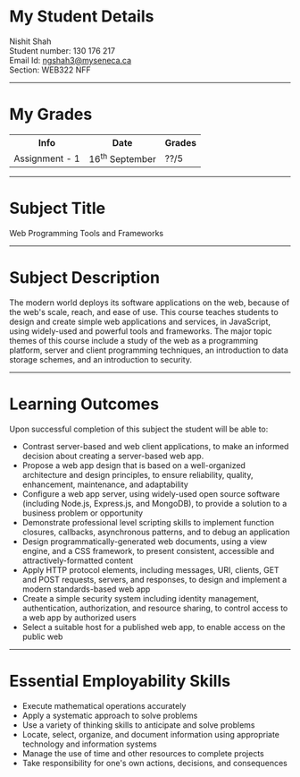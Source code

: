# My Student Details
Nishit Shah<br>
Student number: 130 176 217<br>
Email Id: ngshah3@myseneca.ca<br>
Section: WEB322 NFF

<hr>

# My Grades
<table>
  <tr>
    <th>Info</th>
    <th>Date</th>
    <th>Grades</th>
  </tr>
  <tr>
    <td>Assignment - 1</td>
    <td>16<sup>th</sup> September</td>
    <td>??/5</td>
  </tr>
</table>

<hr>

# Subject Title

Web Programming Tools and Frameworks

<hr>

# Subject Description

The modern world deploys its software applications on the web, because of the web's scale, reach, and ease of use. This course teaches students to design and create simple web applications and services, in JavaScript, using widely-used and powerful tools and frameworks. The major topic themes of this course include a study of the web as a programming platform, server and client programming techniques, an introduction to data storage schemes, and an introduction to security.

<hr>

# Learning Outcomes

Upon successful completion of this subject the student will be able to:
<ul>
<li>Contrast server-based and web client applications, to make an informed decision about creating a server-based web app.</li>
<li>Propose a web app design that is based on a well-organized architecture and design principles, to ensure reliability, quality, enhancement, maintenance, and adaptability</li>
<li>Configure a web app server, using widely-used open source software (including Node.js, Express.js, and MongoDB), to provide a solution to a business problem or opportunity</li>
<li>Demonstrate professional level scripting skills to implement function closures, callbacks, asynchronous patterns, and to debug an application</li>
<li>Design programmatically-generated web documents, using a view engine, and a CSS framework, to present consistent, accessible and attractively-formatted content</li>
<li>Apply HTTP protocol elements, including messages, URI, clients, GET and POST requests, servers, and responses, to design and implement a modern standards-based web app</li>
<li>Create a simple security system including identity management, authentication, authorization, and resource sharing, to control access to a web app by authorized users</li>
<li>Select a suitable host for a published web app, to enable access on the public web</li>
</ul>

<hr>

# Essential Employability Skills

<ul>
   <li>Execute mathematical operations accurately</li>
   <li>Apply a systematic approach to solve problems</li>
   <li>Use a variety of thinking skills to anticipate and solve problems</li>
   <li>Locate, select, organize, and document information using appropriate technology and information systems</li>
   <li>Manage the use of time and other resources to complete projects</li>
   <li>Take responsibility for one's own actions, decisions, and consequences</li>
</ul>
